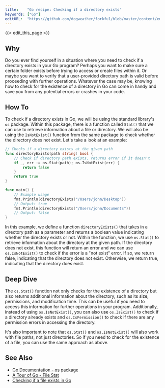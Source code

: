 ```yaml
---
title:    "Go recipe: Checking if a directory exists"
keywords: ["Go"]
editURL:  "https://github.com/dogweather/forkful/blob/master/content/en/go/checking-if-a-directory-exists.md"
---
```


{{< edit_this_page >}}

## Why 

Do you ever find yourself in a situation where you need to check if a directory exists in your Go program? Perhaps you want to make sure a certain folder exists before trying to access or create files within it. Or maybe you want to verify that a user-provided directory path is valid before proceeding with further operations. Whatever the case may be, knowing how to check for the existence of a directory in Go can come in handy and save you from any potential errors or crashes in your code. 

## How To 

To check if a directory exists in Go, we will be using the standard library's `os` package. Within this package, there is a function called `Stat()` that we can use to retrieve information about a file or directory. We will also be using the `IsNotExist()` function from the same package to check whether the directory does not exist. Let's take a look at an example: 

```Go 
// Checks if a directory exists at the given path 
func directoryExists(path string) bool { 
    // Check if directory path exists, returns error if it doesn't 
    if _, err := os.Stat(path); os.IsNotExist(err) { 
        return false 
    } 
    return true 
} 

func main() { 
    // Example usage 
    fmt.Println(directoryExists("/Users/john/Desktop")) 
    // Output: true 
    fmt.Println(directoryExists("/Users/john/Documents")) 
    // Output: false 
} 
``` 

In this example, we define a function `directoryExists()` that takes in a directory path as a parameter and returns a boolean value indicating whether the directory exists or not. Within the function, we use `os.Stat()` to retrieve information about the directory at the given path. If the directory does not exist, this function will return an error and we can use `os.IsNotExist()` to check if the error is a "not exist" error. If so, we return false, indicating that the directory does not exist. Otherwise, we return true, indicating that the directory does exist. 

## Deep Dive 

The `os.Stat()` function not only checks for the existence of a directory but also returns additional information about the directory, such as its size, permissions, and modification time. This can be useful if you need to access this information for further operations in your program. Additionally, instead of using `os.IsNotExist()`, you can also use `os.IsExist()` to check if a directory already exists and `os.IsPermission()` to check if there are any permission errors in accessing the directory. 

It's also important to note that `os.Stat()` and `os.IsNotExist()` will also work with file paths, not just directories. So if you need to check for the existence of a file, you can use the same approach as above. 

## See Also 

- [Go Documentation - os package](https://golang.org/pkg/os/) 
- [A Tour of Go - File Stat](https://tour.golang.org/basics/11) 
- [Checking if a file exists in Go](https://www.calhoun.io/how-to-check-if-a-file-or-directory-exists-in-go/)